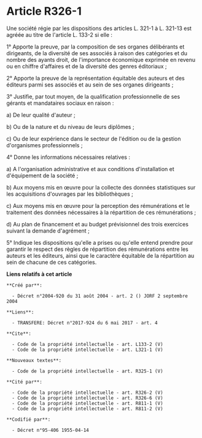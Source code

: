 # Article R326-1

Une société régie par les dispositions des articles L. 321-1 à L. 321-13 est agréée au titre de l'article L. 133-2 si elle : 

1° Apporte la preuve, par la composition de ses organes délibérants et dirigeants, de la diversité de ses associés à raison
des catégories et du nombre des ayants droit, de l'importance économique exprimée en revenu ou en chiffre d'affaires et de la
diversité des genres éditoriaux ; 

2° Apporte la preuve de la représentation équitable des auteurs et des éditeurs parmi ses associés et au sein de ses organes
dirigeants ; 

3° Justifie, par tout moyen, de la qualification professionnelle de ses gérants et mandataires sociaux en raison : 

a) De leur qualité d'auteur ; 

b) Ou de la nature et du niveau de leurs diplômes ; 

c) Ou de leur expérience dans le secteur de l'édition ou de la gestion d'organismes professionnels ; 

4° Donne les informations nécessaires relatives : 

a) A l'organisation administrative et aux conditions d'installation et d'équipement de la société ; 

b) Aux moyens mis en œuvre pour la collecte des données statistiques sur les acquisitions d'ouvrages par les bibliothèques ; 

c) Aux moyens mis en œuvre pour la perception des rémunérations et le traitement des données nécessaires à la répartition de
ces rémunérations ; 

d) Au plan de financement et au budget prévisionnel des trois exercices suivant la demande d'agrément ; 

5° Indique les dispositions qu'elle a prises ou qu'elle entend prendre pour garantir le respect des règles de répartition des
rémunérations entre les auteurs et les éditeurs, ainsi que le caractère équitable de la répartition au sein de chacune de ces
catégories.

**Liens relatifs à cet article**

	**Créé par**:

	  - Décret n°2004-920 du 31 août 2004 - art. 2 () JORF 2 septembre 2004

	**Liens**:

	  - TRANSFERE: Décret n°2017-924 du 6 mai 2017 - art. 4

	**Cite**:

	  - Code de la propriété intellectuelle - art. L133-2 (V)
	  - Code de la propriété intellectuelle - art. L321-1 (V)

	**Nouveaux textes**:

	  - Code de la propriété intellectuelle - art. R325-1 (V)

	**Cité par**:

	  - Code de la propriété intellectuelle - art. R326-2 (V)
	  - Code de la propriété intellectuelle - art. R326-6 (V)
	  - Code de la propriété intellectuelle - art. R811-1 (V)
	  - Code de la propriété intellectuelle - art. R811-2 (V)

	**Codifié par**:

	  - Décret n°95-406 1955-04-14
